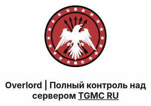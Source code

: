 <p align = 'center'><img src = 'icons/overlord-logo.png' width = '200' height = '200'></p>

<h1><p align = 'center'> Overlord | Полный контроль над сервером <a href = https://discord.gg/7guvfa4Bmy> TGMC RU </p></h1>
